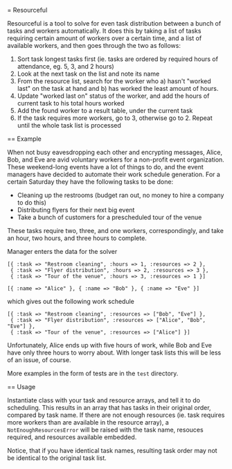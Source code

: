 = Resourceful

Resourceful is a tool to solve for even task distribution between a bunch of tasks and workers automatically. It does this by taking a list of tasks requiring certain amount of workers over a certain time, and a list of available workers, and then goes through the two as follows:

1. Sort task longest tasks first (ie. tasks are ordered by required hours of attendance, eg. 5, 3, and 2 hours)
2. Look at the next task on the list and note its name
3. From the resource list, search for the worker who a) hasn't "worked last" on the task at hand and b) has worked the least amount of hours.
4. Update "worked last on" status of the worker, and add the hours of current task to his total hours worked
5. Add the found worker to a result table, under the current task
6. If the task requires more workers, go to 3, otherwise go to 2. Repeat until the whole task list is processed

== Example

When not busy eavesdropping each other and encrypting messages, Alice, Bob, and Eve are avid voluntary workers for a non-profit event organization. These weekend-long events have a lot of things to do, and the event managers have decided to automate their work schedule generation. For a certain Saturday they have the following tasks to be done:

* Cleaning up the restrooms (budget ran out, no money to hire a company to do this)
* Distributing flyers for their next big event
* Take a bunch of customers for a prescheduled tour of the venue

These tasks require two, three, and one workers, correspondingly, and take an hour, two hours, and three hours to complete.

Manager enters the data for the solver

    [{ :task => "Restroom cleaning", :hours => 1, :resources => 2 },
     { :task => "Flyer distribution", :hours => 2, :resources => 3 },
     { :task => "Tour of the venue", :hours => 3, :resources => 1 }]

    [{ :name => "Alice" }, { :name => "Bob" }, { :name => "Eve" }]

which gives out the following work schedule

    [{ :task => "Restroom cleaning", :resources => ["Bob", "Eve"] },
     { :task => "Flyer distribution", :resources => ["Alice", "Bob", "Eve"] },
     { :task => "Tour of the venue", :resources => ["Alice"] }]

Unfortunately, Alice ends up with five hours of work, while Bob and Eve have only three hours to worry about. With longer task lists this will be less of an issue, of course.

More examples in the form of tests are in the `test` directory.

== Usage

Instantiate class with your task and resource arrays, and tell it to do scheduling. This results in an array that has tasks in their original order, compared by task name. If there are not enough resources (ie. task requires more workers than are available in the resource array), a `NotEnoughResourcesError` will be raised with the task name, resouces required, and resources available embedded.

Notice, that if you have identical task names, resulting task order may not be identical to the original task list.

